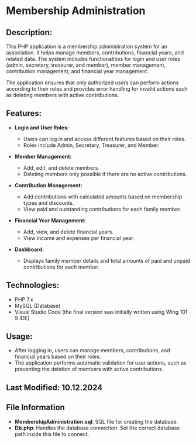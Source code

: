 # Membership Administration

## Description:
This PHP application is a membership administration system for an association. It helps manage members, contributions, financial years, and related data. The system includes functionalities for login and user roles (admin, secretary, treasurer, and member), member management, contribution management, and financial year management. 

The application ensures that only authorized users can perform actions according to their roles and provides error handling for invalid actions such as deleting members with active contributions.

## Features:

- **Login and User Roles:**
  - Users can log in and access different features based on their roles.
  - Roles include Admin, Secretary, Treasurer, and Member.
  
- **Member Management:**
  - Add, edit, and delete members.
  - Deleting members only possible if there are no active contributions.
  
- **Contribution Management:**
  - Add contributions with calculated amounts based on membership types and discounts.
  - View paid and outstanding contributions for each family member.
  
- **Financial Year Management:**
  - Add, view, and delete financial years.
  - View income and expenses per financial year.

- **Dashboard:**
  - Displays family member details and total amounts of paid and unpaid contributions for each member.

## Technologies:

- PHP 7.x
- MySQL (Database)
- Visual Studio Code (the final version was initially written using Wing 101 9 IDE)

## Usage:

- After logging in, users can manage members, contributions, and financial years based on their roles.
- The application performs automatic validation for user actions, such as preventing the deletion of members with active contributions.

## Last Modified: 10.12.2024

## File Information

- **MembershipAdministration.sql**: SQL file for creating the database.
- **Db.php**: Handles the database connection. Set the correct database path inside this file to connect.
